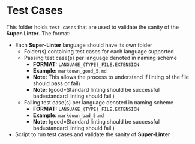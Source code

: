 # Test Cases
This folder holds `test cases` that are used to validate the sanity of the **Super-Linter**.
The format:
- Each **Super-Linter** language should have its own folder
  - Folder(s) containing test cases for each language supported
  - Passing test case(s) per language denoted in naming scheme
    - **FORMAT:** `LANGUAGE_(TYPE)_FILE.EXTENSION`
    - **Example:** `markdown_good_5.md`
    - **Note:** This allows the process to understand if linting of the file should pass or fail\
    - **Note:** (good=Standard linting should be successful bad=standard linting should fail )
  - Failing test case(s) per language denoted in naming scheme
    - **FORMAT:** `LANGUAGE_(TYPE)_FILE.EXTENSION`
    - **Example:** `markdown_bad_5.md`
    - **Note:** (good=Standard linting should be successful bad=standard linting should fail )
- Script to run test cases and validate the sanity of **Super-Linter**
